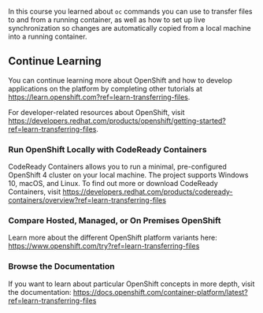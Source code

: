 In this course you learned about ``oc`` commands you can use to transfer files to and from a running container, as well as how to set up live synchronization so changes are automatically copied from a local machine into a running container.

## Continue Learning

You can continue learning more about OpenShift and how to develop applications on the platform by completing other tutorials at https://learn.openshift.com?ref=learn-transferring-files.

For developer-related resources about OpenShift, visit https://developers.redhat.com/products/openshift/getting-started?ref=learn-transferring-files.

### Run OpenShift Locally with CodeReady Containers

CodeReady Containers allows you to run a minimal, pre-configured OpenShift 4 cluster on your local machine. The project supports Windows 10, macOS, and Linux.  To find out more or download CodeReady Containers, visit https://developers.redhat.com/products/codeready-containers/overview?ref=learn-transferring-files

### Compare Hosted, Managed, or On Premises OpenShift

Learn more about the different OpenShift platform variants here: https://www.openshift.com/try?ref=learn-transferring-files

### Browse the Documentation

If you want to learn about particular OpenShift concepts in more depth, visit the documentation: https://docs.openshift.com/container-platform/latest?ref=learn-transferring-files
